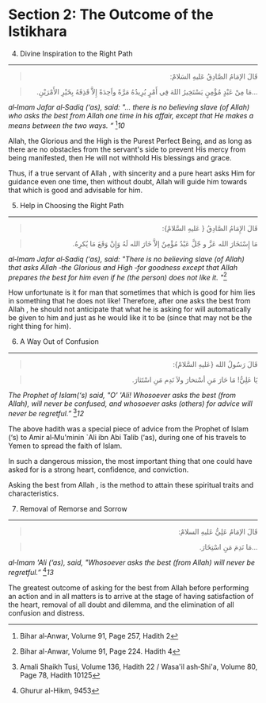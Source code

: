 Section 2: The Outcome of the Istikhara
=======================================

4) Divine Inspiration to the Right Path
---------------------------------------

<blockquote dir="rtl">
  <p>
قَالَ الإمَامُ الصَّادِقُ عَليهِ السَلامْ:
  </p>
</blockquote>

<blockquote dir="rtl">
  <p>
...مَا مِنْ عَبْدٍ مُؤْمِنٍ يَسْتَخِيرُ اللهَ فِي أَمْرٍ يُرِيدُهُ
مَرَّةً واَحِدَةً إِلاَّ قَذِفَهُ بِخَيْرِ الأَمْرَيْنِ.
  </p>
</blockquote>

*al‑Imam Jafar al‑Sadiq (‘as), said: "... there is no believing slave
(of Allah) who asks the best from Allah one time in his affair, except
that He makes a means between the two ways. “* [^1]*10*

Allah, the Glorious and the High is the Purest Perfect Being, and as
long as there are no obstacles from the servant's side to prevent His
mercy from being manifested, then He will not withhold His blessings and
grace.

Thus, if a true servant of Allah , with sincerity and a pure heart asks
Him for guidance even one time, then without doubt, Allah will guide him
towards that which is good and advisable for him.

5) Help in Choosing the Right Path
----------------------------------

<blockquote dir="rtl">
  <p>
قَالَ الإِمَامُ الصَّادِقُ { عَليهِ السَّلامْ}:
  </p>
</blockquote>

<blockquote dir="rtl">
  <p>
مَا إِسْتَخَارَ الله عَزَّ و جّلَّ عَبْدٌ مُؤْمِنٌ إلاَّ خَارَ الله
لَهُ وَإِنْ وَقَعَ مَا يُكرِهُ.
  </p>
</blockquote>

*al‑Imam Jafar al‑Sadiq (‘as), said: "There is no believing slave (of
Allah) that asks Allah ‑the Glorious and High ‑for goodness except that
Allah prepares the best for him even if he (the person) does not like
it. "*[^2]

How unfortunate is it for man that sometimes that which is good for him
lies in something that he does not like! Therefore, after one asks the
best from Allah , he should not anticipate that what he is asking for
will automatically be given to him and just as he would like it to be
(since that may not be the right thing for him).

6) A Way Out of Confusion
-------------------------

<blockquote dir="rtl">
  <p>
قَالَ رَسُولُ الله {عَليهِ السَّلامْ}:
  </p>
</blockquote>

<blockquote dir="rtl">
  <p>
يَا عَلِيُّ! مَا حَارَ مَنِ أسْتخارَ ولاَ نَدِم مَنِ اسْتَثارَ.
  </p>
</blockquote>

*The Prophet of Islam(‘s) said, "O' 'Ali! Whosoever asks the best (from
Allah), will never be confused, and whosoever asks (others) for advice
will never be regretful.”* [^3]*12*

The above hadith was a special piece of advice from the Prophet of Islam
(‘s) to Amir al‑Mu'minin \`Ali ibn Abi Talib (‘as), during one of his
travels to Yemen to spread the faith of Islam.

In such a dangerous mission, the most important thing that one could
have asked for is a strong heart, confidence, and conviction.

Asking the best from Allah , is the method to attain these spiritual
traits and characteristics.

7) Removal of Remorse and Sorrow
--------------------------------

<blockquote dir="rtl">
  <p>
قَالَ الإمَامُ عَلِيُّ عَليهِ السلامْ:
  </p>
</blockquote>

<blockquote dir="rtl">
  <p>
...مَا نَدِمَ مَنِ اسْتِخَارَ.
  </p>
</blockquote>

*al‑Imam 'Ali (‘as), said, "Whosoever asks the best (from Allah) will
never be regretful.”* [^4]*13*

The greatest outcome of asking for the best from Allah before performing
an action and in all matters is to arrive at the stage of having
satisfaction of the heart, removal of all doubt and dilemma, and the
elimination of all confusion and distress.

[^1]: Bihar al‑Anwar, Volume 91, Page 257, Hadith 2

[^2]: Bihar al-Anwar, Volume 91, Page 224. Hadith 4

[^3]: Amali Shaikh Tusi, Volume 136, Hadith 22 / Wasa'il ash‑Shi'a,
Volume 80, Page 78, Hadith 10125

[^4]: Ghurur al-Hikm, 9453


